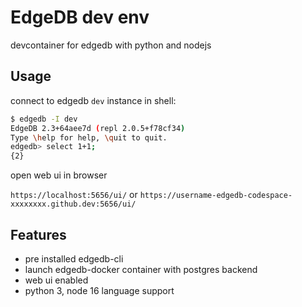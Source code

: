 # EdgeDB dev env

devcontainer for edgedb with python and nodejs

## Usage

connect to edgedb `dev` instance in shell:

```bash
$ edgedb -I dev
EdgeDB 2.3+64aee7d (repl 2.0.5+f78cf34)
Type \help for help, \quit to quit.
edgedb> select 1+1;
{2}
```

open web ui in browser

`https://localhost:5656/ui/` or `https://username-edgedb-codespace-xxxxxxxx.github.dev:5656/ui/`

## Features

- pre installed edgedb-cli
- launch edgedb-docker container with postgres backend
- web ui enabled
- python 3, node 16 language support
